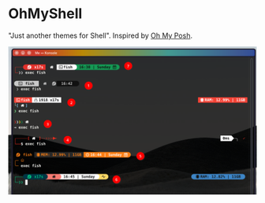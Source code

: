# OhMyShell

"Just another themes for Shell".  Inspired by [Oh My Posh](https://github.com/jandedobbeleer/oh-my-posh).

<div align="center"> 


![tested fedora](https://github.com/deka1918/OhMyShell/blob/main/tested%20fedora.png?raw=true)


</div>

